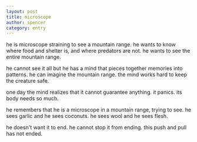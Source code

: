 ```yaml
---
layout: post
title: microscope
author: spencer
category: entry
---
```


he is microscope straining to see a mountain range. he wants to know where food and shelter is, and where predators are not. he wants to see the entire mountain range. 

he cannot see it all but he has a mind that pieces together memories into patterns. he can imagine the mountain range. the mind works hard to keep the creature safe. 

one day the mind realizes that it cannot guarantee anything. it panics. its body needs so much.  

he remembers that he is a microscope in a mountain range, trying to see. he sees garlic and he sees coconuts. he sees wool and he sees flesh.

he doesn't want it to end. he cannot stop it from ending. this push and pull has not ended. 
